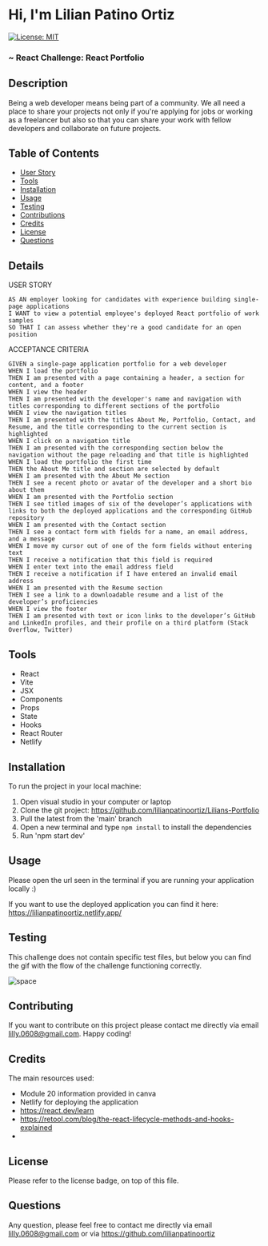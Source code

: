 # Hi, I'm Lilian Patino Ortiz

[![License: MIT](https://img.shields.io/badge/License-MIT-yellow.svg)](https://opensource.org/licenses/MIT)

### ~ React Challenge: React Portfolio

## Description

Being a web developer means being part of a community. We all need a place to share your projects not only if you're applying for jobs or working as a freelancer but also so that you can share your work with fellow developers and collaborate on future projects.

## Table of Contents

- [User Story](#details)
- [Tools](#tools)
- [Installation](#installation)
- [Usage](#usage)
- [Testing](#testing)
- [Contributions](#contributing)
- [Credits](#credits)
- [License](#license)
- [Questions](#questions)

## Details

USER STORY

```
AS AN employer looking for candidates with experience building single-page applications
I WANT to view a potential employee's deployed React portfolio of work samples
SO THAT I can assess whether they're a good candidate for an open position
```

ACCEPTANCE CRITERIA

```
GIVEN a single-page application portfolio for a web developer
WHEN I load the portfolio
THEN I am presented with a page containing a header, a section for content, and a footer
WHEN I view the header
THEN I am presented with the developer's name and navigation with titles corresponding to different sections of the portfolio
WHEN I view the navigation titles
THEN I am presented with the titles About Me, Portfolio, Contact, and Resume, and the title corresponding to the current section is highlighted
WHEN I click on a navigation title
THEN I am presented with the corresponding section below the navigation without the page reloading and that title is highlighted
WHEN I load the portfolio the first time
THEN the About Me title and section are selected by default
WHEN I am presented with the About Me section
THEN I see a recent photo or avatar of the developer and a short bio about them
WHEN I am presented with the Portfolio section
THEN I see titled images of six of the developer’s applications with links to both the deployed applications and the corresponding GitHub repository
WHEN I am presented with the Contact section
THEN I see a contact form with fields for a name, an email address, and a message
WHEN I move my cursor out of one of the form fields without entering text
THEN I receive a notification that this field is required
WHEN I enter text into the email address field
THEN I receive a notification if I have entered an invalid email address
WHEN I am presented with the Resume section
THEN I see a link to a downloadable resume and a list of the developer’s proficiencies
WHEN I view the footer
THEN I am presented with text or icon links to the developer’s GitHub and LinkedIn profiles, and their profile on a third platform (Stack Overflow, Twitter)
```

## Tools

- React
- Vite
- JSX
- Components
- Props
- State
- Hooks
- React Router
- Netlify

## Installation

To run the project in your local machine:

1. Open visual studio in your computer or laptop
2. Clone the git project: https://github.com/lilianpatinoortiz/Lilians-Portfolio
3. Pull the latest from the 'main' branch
4. Open a new terminal and type `npm install` to install the dependencies
5. Run 'npm start dev'

## Usage

Please open the url seen in the terminal if you are running your application locally :)

If you want to use the deployed application you can find it here: https://lilianpatinoortiz.netlify.app/

## Testing

This challenge does not contain specific test files, but below you can find the gif with the flow of the challenge functioning correctly.

![space](src/assets/img/1.gif)

## Contributing

If you want to contribute on this project please contact me directly via email lilly.0608@gmail.com. Happy coding!

## Credits

The main resources used:

- Module 20 information provided in canva
- Netlify for deploying the application
- https://react.dev/learn
- https://retool.com/blog/the-react-lifecycle-methods-and-hooks-explained
-

## License

Please refer to the license badge, on top of this file.

## Questions

Any question, please feel free to contact me directly via email lilly.0608@gmail.com or via https://github.com/lilianpatinoortiz
